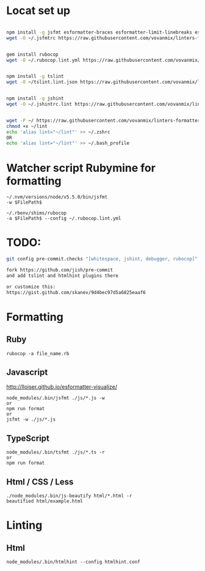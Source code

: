 # Locat set up
```sh

npm install -g jsfmt esformatter-braces esformatter-limit-linebreaks esformatter-quotes esformatter-semicolons
wget -O ~/.jsfmtrc https://raw.githubusercontent.com/vovanmix/linters-formatters-analyzers/master/.jsfmtrc


gem install rubocop
wget -O ~/.rubocop.lint.yml https://raw.githubusercontent.com/vovanmix/linters-formatters-analyzers/master/.rubocop.yml


npm install -g tslint
wget -O ~/tslint.lint.json https://raw.githubusercontent.com/vovanmix/linters-formatters-analyzers/master/tslint.json


npm install -g jshint
wget -O ~/.jshintrc.lint https://raw.githubusercontent.com/vovanmix/linters-formatters-analyzers/master/.jshintrc


wget -P ~/ https://raw.githubusercontent.com/vovanmix/linters-formatters-analyzers/master/lint
chmod +x ~/lint
echo 'alias lint="~/lint"' >> ~/.zshrc
OR
echo 'alias lint="~/lint"' >> ~/.bash_profile
```

# Watcher script Rubymine for formatting
```
~/.nvm/versions/node/v5.5.0/bin/jsfmt
-w $FilePath$

~/.rbenv/shims/rubocop
-a $FilePath$ --config ~/.rubocop.lint.yml
```

# TODO:
```sh
git config pre-commit.checks "[whitespace, jshint, debugger, rubocop]"

fork https://github.com/jish/pre-commit
and add tslint and htmlhint plugins there

or customize this:
https://gist.github.com/skanev/9d4bec97d5a6825eaaf6

```

# Formatting
## Ruby
```
rubocop -a file_name.rb
```

## Javascript
http://lloiser.github.io/esformatter-visualize/
```
node_modules/.bin/jsfmt ./js/*.js -w
or
npm run format
or
jsfmt -w ./js/*.js
```

## TypeScript
```
node_modules/.bin/tsfmt ./js/*.ts -r
or
npm run format
```

## Html / CSS / Less
```
./node_modules/.bin/js-beautify html/*.html -r
beautified html/example.html
```

# Linting
## Html
```
node_modules/.bin/htmlhint --config htmlhint.conf
```
